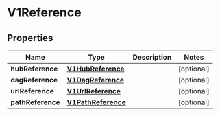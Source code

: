 
# V1Reference

## Properties
Name | Type | Description | Notes
------------ | ------------- | ------------- | -------------
**hubReference** | [**V1HubReference**](V1HubReference.md) |  |  [optional]
**dagReference** | [**V1DagReference**](V1DagReference.md) |  |  [optional]
**urlReference** | [**V1UrlReference**](V1UrlReference.md) |  |  [optional]
**pathReference** | [**V1PathReference**](V1PathReference.md) |  |  [optional]



